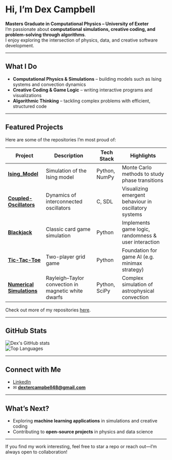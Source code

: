 # Hi, I’m **Dex Campbell**   

**Masters Graduate in Computational Physics – University of Exeter**  
I’m passionate about **computational simulations, creative coding, and problem-solving through algorithms**.  
I enjoy exploring the intersection of physics, data, and creative software development.  

---

## What I Do

- **Computational Physics & Simulations** – building models such as Ising systems and convection dynamics  
- **Creative Coding & Game Logic** – writing interactive programs and visualizations  
- **Algorithmic Thinking** – tackling complex problems with efficient, structured code  

---

## Featured Projects

Here are some of the repositories I’m most proud of:

| Project | Description | Tech Stack | Highlights |
|---------|-------------|------------|------------|
| [**Ising_Model**](https://github.com/dex-campbell/Ising_Model) | Simulation of the Ising model | Python, NumPy | Monte Carlo methods to study phase transitions |
| [**Coupled-Oscillators**](https://github.com/dex-campbell/Coupled-Oscillators) | Dynamics of interconnected oscillators | C, SDL | Visualizing emergent behaviour in oscillatory systems |
| [**Blackjack**](https://github.com/dex-campbell/Blackjack) | Classic card game simulation | Python | Implements game logic, randomness & user interaction |
| [**Tic-Tac-Toe**](https://github.com/dex-campbell/Tic-Tac-Toe) | Two-player grid game | Python | Foundation for game AI (e.g. minimax strategy) |
| [**Numerical Simulations**](https://github.com/dex-campbell/Numerical-Simulations) | Rayleigh–Taylor convection in magnetic white dwarfs | Python, SciPy | Complex simulation of astrophysical convection |

Check out more of my repositories [here](https://github.com/dex-campbell?tab=repositories).

---

## GitHub Stats

![Dex's GitHub stats](https://github-readme-stats.vercel.app/api?username=dex-campbell&show_icons=true&theme=radical)  
![Top Languages](https://github-readme-stats.vercel.app/api/top-langs/?username=dex-campbell&layout=compact&theme=radical)

---

## Connect with Me

- [LinkedIn](https://www.linkedin.com/in/dexter-campbell-124865313/)  
- ✉ **dextercampbell48@gmail.com**

---

## What’s Next?

- Exploring **machine learning applications** in simulations and creative coding   
- Contributing to **open-source projects** in physics and data science  

---

If you find my work interesting, feel free to star a repo or reach out—I’m always open to collaboration!
